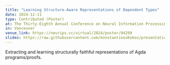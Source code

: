 ```yaml
---
title: "Learning Structure-Aware Representations of Dependent Types"
date: 2024-12-11
type: Contributed (Poster)
at: The Thirty-Eighth Annual Conference on Neural Information Processing Systems
in: Vancouver
venue_link: https://neurips.cc/virtual/2024/poster/94299
slides: https://raw.githubusercontent.com/konstantinosKokos/presentations/master/NeurIPS24/nagda/poster/poster.pdf
---
```


Extracting and learning structurally faithful representations of Agda programs/proofs. 